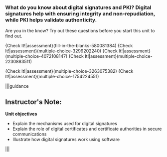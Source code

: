 ### What do you know about digital signatures and PKI? Digital signatures help with ensuring integrity and non-repudiation, while PKI helps validate authenticity. 
Are you in the know? Try out these questions before you start this unit to find out. 

{Check It!|assessment}(fill-in-the-blanks-580081384)
{Check It!|assessment}(multiple-choice-3299202240)
{Check It!|assessment}(multiple-choice-4072108147)
{Check It!|assessment}(multiple-choice-2230883511)


{Check It!|assessment}(multiple-choice-3263075382)
{Check It!|assessment}(multiple-choice-1754224551)



|||guidance
 ## Instructor's Note:
 **Unit objectives**
- Explain the mechanisms used for digital signatures
- Explain the role of digital certificates and certificate authorities in secure communications
- Illustrate how digital signatures work using software 

|||